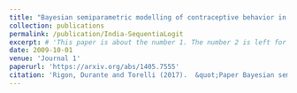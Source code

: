 ```yaml
---
title: "Bayesian semiparametric modelling of contraceptive behavior in India via sequential logistic regressions"
collection: publications
permalink: /publication/India-SequentiaLogit
excerpt: # 'This paper is about the number 1. The number 2 is left for future work.'
date: 2009-10-01
venue: 'Journal 1'
paperurl: 'https://arxiv.org/abs/1405.7555'
citation: 'Rigon, Durante and Torelli (2017).  &quot;Paper Bayesian semiparametric modelling of contraceptive behavior in India via sequential logistic regressions..&quot; <i>arXiv:1405.7555</i>.'
---
```

